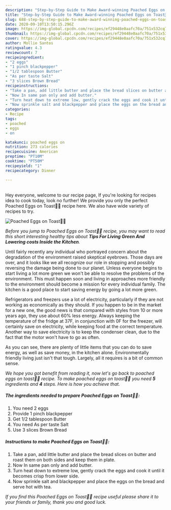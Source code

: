 ```yaml
---
description: "Step-by-Step Guide to Make Award-winning Poached Eggs on Toast🥚🥪"
title: "Step-by-Step Guide to Make Award-winning Poached Eggs on Toast🥚🥪"
slug: 688-step-by-step-guide-to-make-award-winning-poached-eggs-on-toast
date: 2020-09-10T13:50:15.296Z
image: https://img-global.cpcdn.com/recipes/ef29448e0aafc70a/751x532cq70/poached-eggs-on-toast🥚🥪-recipe-main-photo.jpg
thumbnail: https://img-global.cpcdn.com/recipes/ef29448e0aafc70a/751x532cq70/poached-eggs-on-toast🥚🥪-recipe-main-photo.jpg
cover: https://img-global.cpcdn.com/recipes/ef29448e0aafc70a/751x532cq70/poached-eggs-on-toast🥚🥪-recipe-main-photo.jpg
author: Mollie Santos
ratingvalue: 4.3
reviewcount: 7
recipeingredient:
- "2 eggs"
- "1 pinch blackpepper"
- "1/2 tablespoon Butter"
- "As per taste Salt"
- "3 slices Brown Bread"
recipeinstructions:
- "Take a pan, add little butter and place the bread slices on butter and roast them on both sides and keep them in plate."
- "Now In same pan only and add butter."
- "Turn heat down to extreme low, gently crack the eggs and cook it until it becomes crisp from lower side."
- "Now sprinkle salt and blackpepper and place the eggs on the bread and serve hot with tea."
categories:
- Recipe
tags:
- poached
- eggs
- on

katakunci: poached eggs on 
nutrition: 273 calories
recipecuisine: American
preptime: "PT10M"
cooktime: "PT50M"
recipeyield: "1"
recipecategory: Dinner

---
```

<br>
Hey everyone, welcome to our recipe page, If you're looking for recipes idea to cook today, look no further! We provide you only the perfect Poached Eggs on Toast🥚🥪 recipe here. We also have wide variety of recipes to try.
<br>


![Poached Eggs on Toast🥚🥪](https://img-global.cpcdn.com/recipes/ef29448e0aafc70a/751x532cq70/poached-eggs-on-toast🥚🥪-recipe-main-photo.jpg)

<i>Before you jump to Poached Eggs on Toast🥚🥪 recipe, you may want to read this short interesting healthy tips about 
<strong>Tips For Living Green And Lowering costs Inside the Kitchen</strong>.</i>
</br>

Until fairly recently any individual who portrayed concern about the degradation of the environment raised skeptical eyebrows. Those days are over, and it looks like we all recognize our role in stopping and possibly reversing the damage being done to our planet. Unless everyone begins to start living a lot more green we won't be able to resolve the problems of the environment. This must happen soon and living in approaches more friendly to the environment should become a mission for every individual family. The kitchen is a good place to start saving energy by going a lot more green.

Refrigerators and freezers use a lot of electricity, particularly if they are not working as economically as they should. If you happen to be in the market for a new one, the good news is that compared with styles from 10 or more years ago, they use about 60% less energy. Always keeping the temperature of the fridge at 37F, in conjunction with 0F for the freezer, will certainly save on electricity, while keeping food at the correct temperature. Another way to save electricity is to keep the condenser clean, due to the fact that the motor won't have to go as often.

As you can see, there are plenty of little items that you can do to save energy, as well as save money, in the kitchen alone. Environmentally friendly living just isn't that tough. Largely, all it requires is a bit of common sense.


<i>We hope you got benefit from reading it, now let's go back to poached eggs on toast🥚🥪 recipe. To make poached eggs on toast🥚🥪 you need <strong>5</strong> ingredients and <strong>4</strong> steps. Here is how you achieve that.
</i>

##### The ingredients needed to prepare Poached Eggs on Toast🥚🥪:

1. You need 2 eggs
1. Provide 1 pinch blackpepper
1. Get 1/2 tablespoon Butter
1. You need As per taste Salt
1. Use 3 slices Brown Bread


##### Instructions to make Poached Eggs on Toast🥚🥪:

1. Take a pan, add little butter and place the bread slices on butter and roast them on both sides and keep them in plate.
1. Now In same pan only and add butter.
1. Turn heat down to extreme low, gently crack the eggs and cook it until it becomes crisp from lower side.
1. Now sprinkle salt and blackpepper and place the eggs on the bread and serve hot with tea.


<i>If you find this Poached Eggs on Toast🥚🥪 recipe useful please share it to your friends or family, thank you and good luck.</i>
